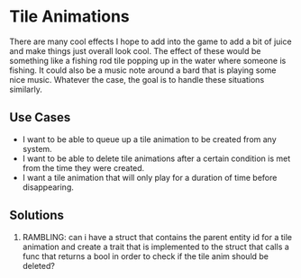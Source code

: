 # Tile Animations
There are many cool effects I hope to add into the game to add a bit of juice and make things just overall look cool. The
effect of these would be something like a fishing rod tile popping up in the water where someone is fishing. It could also
be a music note around a bard that is playing some nice music. Whatever the case, the goal is to handle these situations
similarly. 

## Use Cases
- I want to be able to queue up a tile animation to be created from any system.
- I want to be able to delete tile animations after a certain condition is met from the time they were created.
- I want a tile animation that will only play for a duration of time before disappearing.

## Solutions

1. RAMBLING: can i have a struct that contains the parent entity id for a tile animation and create a trait that is implemented to the
    struct that calls a func that returns a bool in order to check if the tile anim should be deleted?
